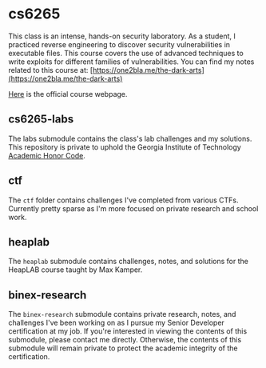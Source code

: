 # cs6265

This class is an intense, hands-on security laboratory. As a student, I
practiced reverse engineering to discover security vulnerabilities in
executable files. This course covers the use of advanced techniques to write
exploits for different families of vulnerabilities. You can find my notes
related to this course at: [https://one2bla.me/the-dark-arts](https://one2bla.me/the-dark-arts)

[Here](https://omscs.gatech.edu/cs-6265-information-security-lab) is the
official course webpage.

## cs6265-labs

The labs submodule contains the class's lab challenges and my solutions. This
repository is private to uphold the Georgia Institute of Technology
[Academic Honor Code](https://osi.gatech.edu/content/honor-code).

## ctf

The `ctf` folder contains challenges I've completed from various CTFs.
Currently pretty sparse as I'm more focused on private research and school
work.

## heaplab

The `heaplab` submodule contains challenges, notes, and solutions for the
HeapLAB course taught by Max Kamper.

## binex-research

The `binex-research` submodule contains private research, notes, and challenges
I've been working on as I pursue my Senior Developer certification at my job.
If you're interested in viewing the contents of this submodule, please contact
me directly. Otherwise, the contents of this submodule will remain private to
protect the academic integrity of the certification.
